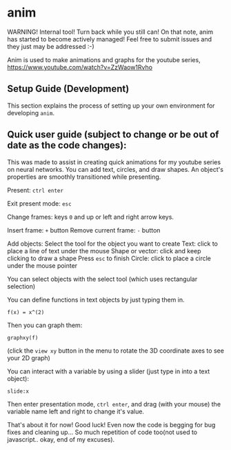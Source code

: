 # anim

WARNING! Internal tool! Turn back while you still can! On that note, anim has started to become actively managed! Feel free to submit issues and they just may be addressed :-)

Anim is used to make animations and graphs for the youtube series, https://www.youtube.com/watch?v=ZzWaow1Rvho

## Setup Guide (Development)

This section explains the process of setting up your own environment for developing `anim`.

## Quick user guide (subject to change or be out of date as the code changes):

This was made to assist in creating quick animations for my youtube series on neural networks. You can add text, circles, and draw shapes. An object's properties are smoothly transitioned while presenting.

Present: <code>ctrl enter</code>

Exit present mode: <code>esc</code>

Change frames: keys <code>0</code> and up or left and right arrow keys.

Insert frame: <code>+</code> button
Remove current frame: <code>-</code> button

Add objects:
  Select the tool for the object you want to create
  Text: click to place a line of text under the mouse
  Shape or vector: click and keep clicking to draw a shape
  Press <code>esc</code> to finish
  Circle: click to place a circle under the mouse pointer

You can select objects with the select tool (which uses rectangular selection)

You can define functions in text objects by just typing them in.

<code>f(x) = x^(2)</code>

Then you can graph them:

<code>graphxy(f)</code>

(click the <code>view xy</code> button in the menu to rotate the 3D coordinate axes to see your 2D graph)

You can interact with a variable by using a slider (just type in into a text object):

<code>slide:x</code>

Then enter presentation mode, <code>ctrl enter</code>, and drag (with your mouse) the variable name left and right to change it's value.

That's about it for now! Good luck! Even now the code is begging for bug fixes and cleaning up... So much repetition of code too(not used to javascript.. okay, end of my excuses).
